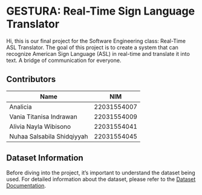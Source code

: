# GESTURA: Real-Time Sign Language Translator

Hi, this is our final project for the Software Engineering class: Real-Time ASL Translator. The goal of this project is to create a system that can recognize American Sign Language (ASL) in real-time and translate it into text. A bridge of communication for everyone.


## Contributors
| Name                                | NIM            |
|-------------------------------------|----------------|
| Analicia                            | 22031554007    |
| Vania Titanisa Indrawan             | 22031554009    |
| Alivia Nayla Wibisono               | 22031554041    |
| Nuhaa Salsabila Shidqiyyah          | 22031554045    |

## Dataset Information

Before diving into the project, it’s important to understand the dataset being used. For detailed information about the dataset, please refer to the [Dataset Documentation](dataset.md).
